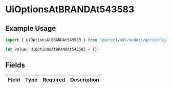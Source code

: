 # UiOptionsAtBRANDAt543583

## Example Usage

```typescript
import { UiOptionsAtBRANDAt543583 } from "@vercel/sdk/models/getconfigurationproductsop.js";

let value: UiOptionsAtBRANDAt543583 = {};
```

## Fields

| Field       | Type        | Required    | Description |
| ----------- | ----------- | ----------- | ----------- |
